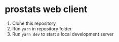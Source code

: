 # prostats web client

1. Clone this repository
2. Run `yarn` in repository folder
3. Run `yarn dev` to start a local development server
